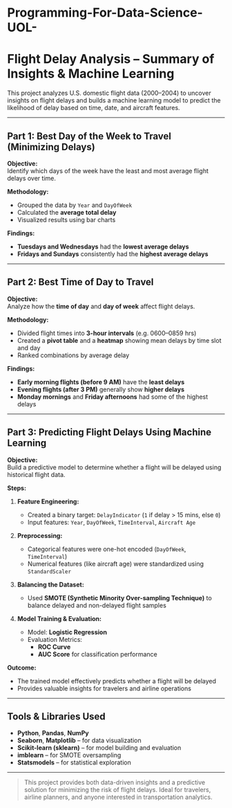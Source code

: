 # Programming-For-Data-Science-UOL-
# Flight Delay Analysis – Summary of Insights & Machine Learning

This project analyzes U.S. domestic flight data (2000–2004) to uncover insights on flight delays and builds a machine learning model to predict the likelihood of delay based on time, date, and aircraft features.

---

## Part 1: Best Day of the Week to Travel (Minimizing Delays)

**Objective:**  
Identify which days of the week have the least and most average flight delays over time.

**Methodology:**
- Grouped the data by `Year` and `DayOfWeek`
- Calculated the **average total delay**
- Visualized results using bar charts

**Findings:**
- **Tuesdays and Wednesdays** had the **lowest average delays**
- **Fridays and Sundays** consistently had the **highest average delays**



---

## Part 2: Best Time of Day to Travel

**Objective:**  
Analyze how the **time of day** and **day of week** affect flight delays.

**Methodology:**
- Divided flight times into **3-hour intervals** (e.g. 0600–0859 hrs)
- Created a **pivot table** and a **heatmap** showing mean delays by time slot and day
- Ranked combinations by average delay

**Findings:**
- **Early morning flights (before 9 AM)** have the **least delays**
- **Evening flights (after 3 PM)** generally show **higher delays**
- **Monday mornings** and **Friday afternoons** had some of the highest delays

---

## Part 3: Predicting Flight Delays Using Machine Learning

**Objective:**  
Build a predictive model to determine whether a flight will be delayed using historical flight data.

**Steps:**

1. **Feature Engineering:**
   - Created a binary target: `DelayIndicator` (`1` if delay > 15 mins, else `0`)
   - Input features: `Year`, `DayOfWeek`, `TimeInterval`, `Aircraft Age`

2. **Preprocessing:**
   - Categorical features were one-hot encoded (`DayOfWeek`, `TimeInterval`)
   - Numerical features (like aircraft age) were standardized using `StandardScaler`

3. **Balancing the Dataset:**
   - Used **SMOTE (Synthetic Minority Over-sampling Technique)** to balance delayed and non-delayed flight samples

4. **Model Training & Evaluation:**
   - Model: **Logistic Regression**
   - Evaluation Metrics:
     - **ROC Curve**
     - **AUC Score** for classification performance

**Outcome:**
- The trained model effectively predicts whether a flight will be delayed
- Provides valuable insights for travelers and airline operations

---

## Tools & Libraries Used

- **Python**, **Pandas**, **NumPy**
- **Seaborn**, **Matplotlib** – for data visualization
- **Scikit-learn (sklearn)** – for model building and evaluation
- **imblearn** – for SMOTE oversampling
- **Statsmodels** – for statistical exploration

---

> This project provides both data-driven insights and a predictive solution for minimizing the risk of flight delays. Ideal for travelers, airline planners, and anyone interested in transportation analytics.

